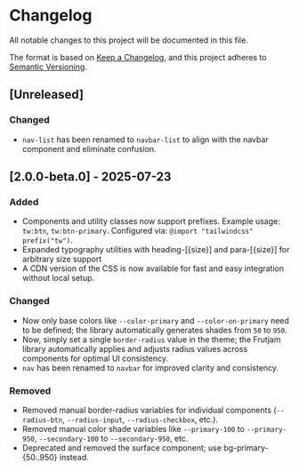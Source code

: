 # Changelog

All notable changes to this project will be documented in this file.

The format is based on [Keep a Changelog](https://keepachangelog.com/en/1.1.0/),
and this project adheres to [Semantic Versioning](https://semver.org/spec/v2.0.0.html).

## [Unreleased]

### Changed
- `nav-list` has been renamed to `navbar-list` to align with the navbar component and eliminate confusion.

## [2.0.0-beta.0] - 2025-07-23

### Added
- Components and utility classes now support prefixes. Example usage: `tw:btn`, `tw:btn-primary`.
  Configured via: `@import "tailwindcss" prefix("tw")`.
- Expanded typography utilities with heading-[{size}] and para-[{size}] for arbitrary size support
- A CDN version of the CSS is now available for fast and easy integration without local setup.

### Changed 
- Now only base colors like `--color-primary` and `--color-on-primary` need to be defined; the library automatically generates shades from `50` to `950`.
- Now, simply set a single `border-radius` value in the theme; the Frutjam library automatically applies and adjusts radius values across components for optimal UI consistency.
- `nav` has been renamed to `navbar` for improved clarity and consistency.

### Removed
- Removed manual border-radius variables for individual components (`--radius-btn`, `--radius-input`, `--radius-checkbox`, etc.).
- Removed manual color shade variables like `--primary-100` to `--primary-950`, `--secondary-100` to `--secondary-950`, etc. 
- Deprecated and removed the surface component; use bg-primary-{50..950} instead.